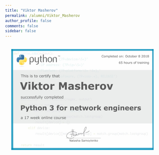 ```yaml
---
title: "Viktor Masherov"
permalink: /alumni/Viktor_Masherov
author_profile: false
comments: false
sidebar: false
---
```


<div style="padding: 20px;">
  <img src="https://raw.githubusercontent.com/pyneng/pyneng.github.io/master/alumni/Viktor_Masherov.png" alt="Python for network engineers">
</div>

